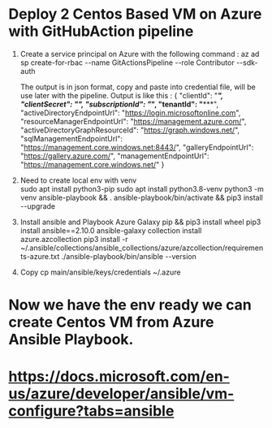 # Deploy 2 Centos Based VM on Azure with GitHubAction pipeline

1. Create a service principal on Azure with the following command : 
        az ad sp create-for-rbac --name GitActionsPipeline --role Contributor --sdk-auth

    The output is in json format, copy and paste into credential file, will be use later with the pipeline. Output is like this  : 
                    {
                "clientId": "************************************",
                "clientSecret": "*********************************",
                "subscriptionId": "*********************************",
                "tenantId": "*********************************",
                "activeDirectoryEndpointUrl": "https://login.microsoftonline.com",
                "resourceManagerEndpointUrl": "https://management.azure.com/",
                "activeDirectoryGraphResourceId": "https://graph.windows.net/",
                "sqlManagementEndpointUrl": "https://management.core.windows.net:8443/",
                "galleryEndpointUrl": "https://gallery.azure.com/",
                "managementEndpointUrl": "https://management.core.windows.net/"
                    }

2. Need to create local env with venv  
          sudo apt install python3-pip
          sudo apt install python3.8-venv
          python3 -m venv ansible-playbook && . ansible-playbook/bin/activate && pip3 install --upgrade

3. Install ansible and Playbook Azure Galaxy
          pip && pip3 install wheel
          pip3 install ansible==2.10.0
          ansible-galaxy collection install azure.azcollection
          pip3 install -r ~/.ansible/collections/ansible_collections/azure/azcollection/requirements-azure.txt
          ./ansible-playbook/bin/ansible --version
4. Copy 
          cp main/ansible/keys/credentials ~/.azure

# Now we have the env ready we can create Centos VM from Azure Ansible Playbook.
# https://docs.microsoft.com/en-us/azure/developer/ansible/vm-configure?tabs=ansible